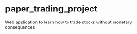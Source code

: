 # paper_trading_project
 Web application to learn how to trade stocks without monetary consequences
